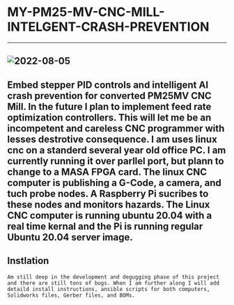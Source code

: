 # MY-PM25-MV-CNC-MILL-INTELGENT-CRASH-PREVENTION
----
![2022-08-05](https://user-images.githubusercontent.com/80770419/183114230-3796c10a-259d-4abc-8783-66486e7f97f9.png)
----
Embed stepper PID controls and intelligent AI crash prevention for converted PM25MV CNC Mill. In the future I plan to implement feed rate optimization controllers. This will let me be an incompetent and careless  CNC  programmer with lesses destrotive consequence. I am uses linux cnc on a standerd several year old office PC. I am currently running it over parllel port, but plann to change to a MASA FPGA card. The linux CNC computer is publishing a G-Code, a camera, and tuch probe nodes. A Raspberry Pi sucribes to these nodes and monitors hazards. The Linux CNC computer is running ubuntu 20.04 with a real time kernal and the Pi is running regular Ubuntu 20.04 server image.
----
## Instlation
``Am still deep in the development and degugging phase of this project and there are still tons of bugs. When I am further along I will add detaild install instructions, ansible scripts for both computers, Solidworks files, Gerber files, and BOMs.``

